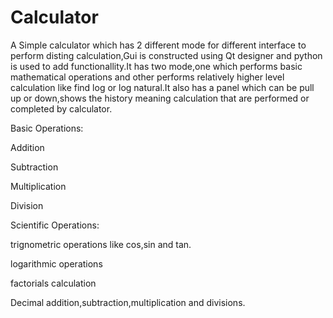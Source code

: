 # Calculator

A Simple calculator which has 2 different mode for different interface to perform disting calculation,Gui is constructed using Qt designer and python is used to add functionallity.It has two mode,one which performs basic mathematical operations and other performs relatively higher level calculation like find log or log natural.It also has a panel which can be pull up or down,shows the history meaning calculation that are performed or completed by calculator.

Basic Operations:

Addition

Subtraction

Multiplication

Division


Scientific Operations:

trignometric operations like cos,sin and tan. 

logarithmic operations

factorials calculation

Decimal addition,subtraction,multiplication and divisions.

